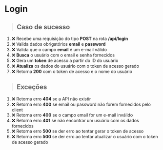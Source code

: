 # Login

> ## Caso de sucesso

1. :x: Recebe uma requisição do tipo **POST** na rota **/api/login**
2. :x: Valida dados obrigatórios **email** e **password**
3. :x: Valida que o campo **email** é um e-mail válido
4. :x: **Busca** o usuário com o email e senha fornecidos
5. :x: Gera um **token** de acesso a partir do ID do usuário
6. :x: **Atualiza** os dados do usuário com o token de acesso gerado
7. :x: Retorna **200** com o token de acesso e o nome do usuário

> ## Exceções

1. :x: Retorna erro **404** se a API não existir
2. :x: Retorna erro **400** se email ou password não forem fornecidos pelo client
3. :x: Retorna erro **400** se o campo email for um e-mail inválido
4. :x: Retorna erro **401** se não encontrar um usuário com os dados fornecidos
5. :x: Retorna erro **500** se der erro ao tentar gerar o token de acesso
6. :x: Retorna erro **500** se der erro ao tentar atualizar o usuário com o token de acesso gerado